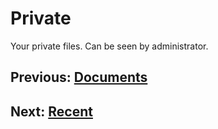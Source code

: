 # Private

Your private files. Can be seen by administrator.

## Previous: [Documents](./getting-started.md)
## Next: [Recent](./recent.md)
